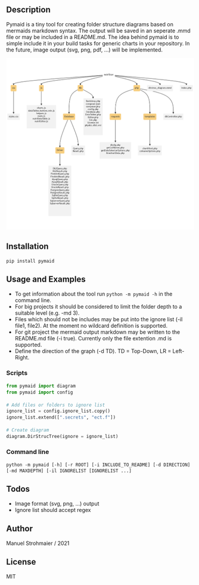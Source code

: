 ## Description
Pymaid is a tiny tool for creating folder structure diagrams based on mermaids markdown syntax.
The output will be saved in an seperate .mmd file or may be included in a README.md. The idea behind pymaid
is to simple include it in your build tasks for generic charts in your repository.
In the future, image output (svg, png, pdf, ...) will be implemented.

![](examples/example_diagram.png)

## Installation
```
pip install pymaid
```

## Usage and Examples
- To get information about the tool run `python -m pymaid -h` in the command line.
- For big projects it should be considered to limit the folder depth to a suitable level (e.g. -md 3). 
- Files which should not be includes may be put into the ignore list (-il file1, file2). At the moment no wildcard definition is supported. 
- For git project the mermaid output markdown may be written to the README.md file (-i true). Currently only the file extention .md is supported. 
- Define the direction of the graph (-d TD). TD = Top-Down, LR = Left-Right.

### Scripts
```python
from pymaid import diagram
from pymaid import config

# Add files or folders to ignore list
ignore_list = config.ignore_list.copy()
ignore_list.extend([".secrets", "ect.f"])

# Create diagram
diagram.DirStrucTree(ignore = ignore_list)
```
### Command line
```
python -m pymaid [-h] [-r ROOT] [-i INCLUDE_TO_README] [-d DIRECTION] [-md MAXDEPTH] [-il IGNORELIST [IGNORELIST ...]
```

## Todos
- Image format (svg, png, ...) output
- Ignore list should accept regex

## Author 
Manuel Strohmaier / 2021

## License
MIT